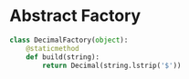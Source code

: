 # Abstract Factory

```Python
class DecimalFactory(object):
    @staticmethod
    def build(string):
        return Decimal(string.lstrip('$'))
```